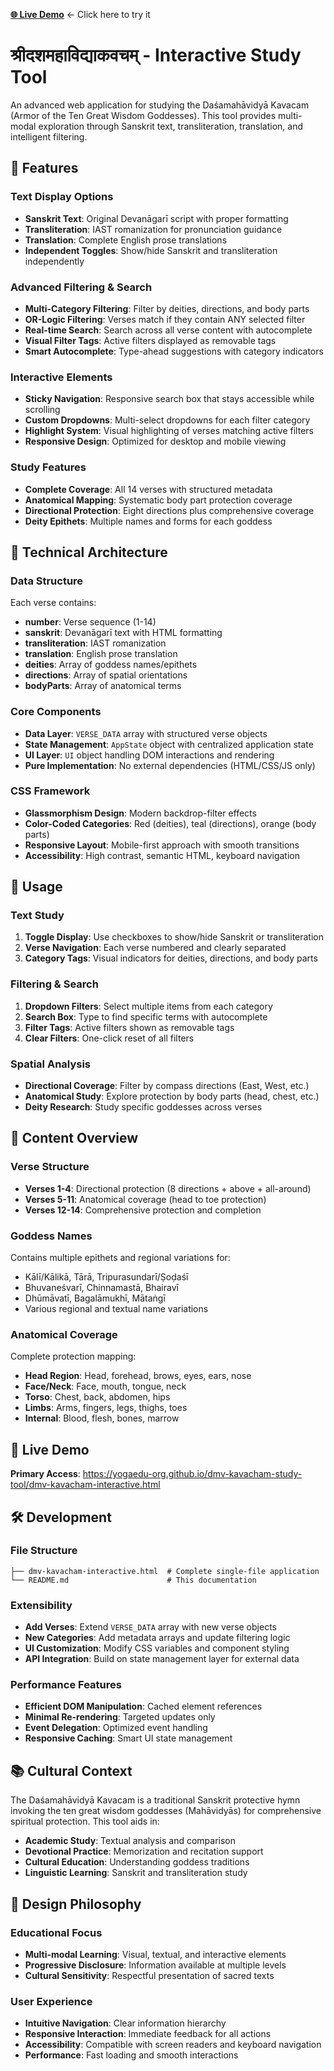 [**🌐 Live Demo**](https://yogaedu-org.github.io/dmv-kavacham-study-tool/dmv-kavacham-interactive.html) ← Click here to try it

# श्रीदशमहाविद्याकवचम् - Interactive Study Tool

An advanced web application for studying the Daśamahāvidyā Kavacam (Armor of the Ten Great Wisdom Goddesses). This tool provides multi-modal exploration through Sanskrit text, transliteration, translation, and intelligent filtering.

## 🌟 Features

### Text Display Options
- **Sanskrit Text**: Original Devanāgarī script with proper formatting
- **Transliteration**: IAST romanization for pronunciation guidance
- **Translation**: Complete English prose translations
- **Independent Toggles**: Show/hide Sanskrit and transliteration independently

### Advanced Filtering & Search
- **Multi-Category Filtering**: Filter by deities, directions, and body parts
- **OR-Logic Filtering**: Verses match if they contain ANY selected filter
- **Real-time Search**: Search across all verse content with autocomplete
- **Visual Filter Tags**: Active filters displayed as removable tags
- **Smart Autocomplete**: Type-ahead suggestions with category indicators

### Interactive Elements
- **Sticky Navigation**: Responsive search box that stays accessible while scrolling
- **Custom Dropdowns**: Multi-select dropdowns for each filter category
- **Highlight System**: Visual highlighting of verses matching active filters
- **Responsive Design**: Optimized for desktop and mobile viewing

### Study Features
- **Complete Coverage**: All 14 verses with structured metadata
- **Anatomical Mapping**: Systematic body part protection coverage
- **Directional Protection**: Eight directions plus comprehensive coverage
- **Deity Epithets**: Multiple names and forms for each goddess

## 🎯 Technical Architecture

### Data Structure
Each verse contains:
- **number**: Verse sequence (1-14)
- **sanskrit**: Devanāgarī text with HTML formatting
- **transliteration**: IAST romanization
- **translation**: English prose translation
- **deities**: Array of goddess names/epithets
- **directions**: Array of spatial orientations
- **bodyParts**: Array of anatomical terms

### Core Components
- **Data Layer**: `VERSE_DATA` array with structured verse objects
- **State Management**: `AppState` object with centralized application state
- **UI Layer**: `UI` object handling DOM interactions and rendering
- **Pure Implementation**: No external dependencies (HTML/CSS/JS only)

### CSS Framework
- **Glassmorphism Design**: Modern backdrop-filter effects
- **Color-Coded Categories**: Red (deities), teal (directions), orange (body parts)
- **Responsive Layout**: Mobile-first approach with smooth transitions
- **Accessibility**: High contrast, semantic HTML, keyboard navigation

## 🚀 Usage

### Text Study
1. **Toggle Display**: Use checkboxes to show/hide Sanskrit or transliteration
2. **Verse Navigation**: Each verse numbered and clearly separated
3. **Category Tags**: Visual indicators for deities, directions, and body parts

### Filtering & Search
1. **Dropdown Filters**: Select multiple items from each category
2. **Search Box**: Type to find specific terms with autocomplete
3. **Filter Tags**: Active filters shown as removable tags
4. **Clear Filters**: One-click reset of all filters

### Spatial Analysis
- **Directional Coverage**: Filter by compass directions (East, West, etc.)
- **Anatomical Study**: Explore protection by body parts (head, chest, etc.)
- **Deity Research**: Study specific goddesses across verses

## 📖 Content Overview

### Verse Structure
- **Verses 1-4**: Directional protection (8 directions + above + all-around)
- **Verses 5-11**: Anatomical coverage (head to toe protection)
- **Verses 12-14**: Comprehensive protection and completion

### Goddess Names
Contains multiple epithets and regional variations for:
- Kālī/Kālikā, Tārā, Tripurasundarī/Ṣoḍaśī
- Bhuvaneśvarī, Chinnamastā, Bhairavī
- Dhūmāvatī, Bagalāmukhī, Mātaṅgī
- Various regional and textual name variations

### Anatomical Coverage
Complete protection mapping:
- **Head Region**: Head, forehead, brows, eyes, ears, nose
- **Face/Neck**: Face, mouth, tongue, neck
- **Torso**: Chest, back, abdomen, hips
- **Limbs**: Arms, fingers, legs, thighs, toes
- **Internal**: Blood, flesh, bones, marrow

## 🔗 Live Demo

**Primary Access**: https://yogaedu-org.github.io/dmv-kavacham-study-tool/dmv-kavacham-interactive.html

## 🛠️ Development

### File Structure
```
├── dmv-kavacham-interactive.html  # Complete single-file application
└── README.md                      # This documentation
```

### Extensibility
- **Add Verses**: Extend `VERSE_DATA` array with new verse objects
- **New Categories**: Add metadata arrays and update filtering logic
- **UI Customization**: Modify CSS variables and component styling
- **API Integration**: Build on state management layer for external data

### Performance Features
- **Efficient DOM Manipulation**: Cached element references
- **Minimal Re-rendering**: Targeted updates only
- **Event Delegation**: Optimized event handling
- **Responsive Caching**: Smart UI state management

## 📚 Cultural Context

The Daśamahāvidyā Kavacam is a traditional Sanskrit protective hymn invoking the ten great wisdom goddesses (Mahāvidyās) for comprehensive spiritual protection. This tool aids in:

- **Academic Study**: Textual analysis and comparison
- **Devotional Practice**: Memorization and recitation support
- **Cultural Education**: Understanding goddess traditions
- **Linguistic Learning**: Sanskrit and transliteration study

## 🎨 Design Philosophy

### Educational Focus
- **Multi-modal Learning**: Visual, textual, and interactive elements
- **Progressive Disclosure**: Information available at multiple levels
- **Cultural Sensitivity**: Respectful presentation of sacred texts

### User Experience
- **Intuitive Navigation**: Clear information hierarchy
- **Responsive Interaction**: Immediate feedback for all actions
- **Accessibility**: Compatible with screen readers and keyboard navigation
- **Performance**: Fast loading and smooth interactions
